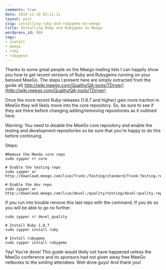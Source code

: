 ```yaml
---
comments: true
date: 2010-11-18 02:11:11
layout: post
slug: installing-ruby-and-rubygems-on-meego
title: Installing Ruby and Rubygems on Meego
wordpress_id: 984
tags:
- install
- meego
- ruby
- rubygesm
---
```


Thanks to some great people on the Meego mailing lists I can happily show you how to get recent versions of Ruby and Rubygems running on your beloved MeeGo. The steps I present here are simply extracted from the guide at[ http://wiki.meego.com/Quality/QA-tools/TDriver](http://wiki.meego.com/Quality/QA-tools/TDriver)

Once the more recent Ruby releases (1.8.7 and higher) gain more traction in MeeGo they will likely move into the core repository. So, be sure to see if they are there before changing adding/removing repositories as it outlined here.

Warning: You need to disable the MeeGo core repository and enable the testing and development repositories so be sure that you're happy to do this before continuing.

Steps:

    #Remove the MeeGo core repo
    sudo zypper rr core
    
    # Enable the testing repo
    sudo zypper ar http://download.meego.com/live/Trunk:/Testing/standard/Trunk:Testing.repo

    # Enable the dev repo
    sudo zypper ar http://download.meego.com/live/devel:/quality/testing/devel:quality.repo

If you run into trouble remove this last repo with the command. If you do so you will be able to go no further.

    sudo zypper rr devel_quality

    # Install Ruby 1.8.7
    sudo zypper install ruby

    # Install rubygems
    sudo zypper install rubygems

Yay! You're done! This guide would likely not have happened unless the MeeGo conference and its sponsors had not given away free MeeGo netbooks to the smiling attendees. Well done guys! And thank you!
